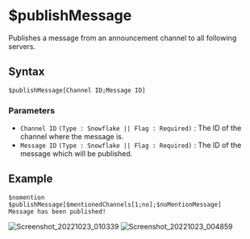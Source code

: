 # $publishMessage
Publishes a message from an announcement channel to all following servers.

## Syntax
```
$publishMessage[Channel ID;Message ID]
```

### Parameters 
- `Channel ID` `(Type : Snowflake || Flag : Required)` : The ID of the channel where the message is.
- `Message ID` `(Type : Snowflake || Flag : Required)` : The ID of the message which will be published.

## Example
```
$nomention
$publishMessage[$mentionedChannels[1;no];$noMentionMessage]
Message has been published!
```

![Screenshot_20221023_010339](https://user-images.githubusercontent.com/95774950/197359418-650ef696-0947-4082-81a2-212396d165eb.png)
![Screenshot_20221023_004859](https://user-images.githubusercontent.com/95774950/197359045-95cd01bd-d7af-42bb-bfa3-7d0c0d7bad14.png)
